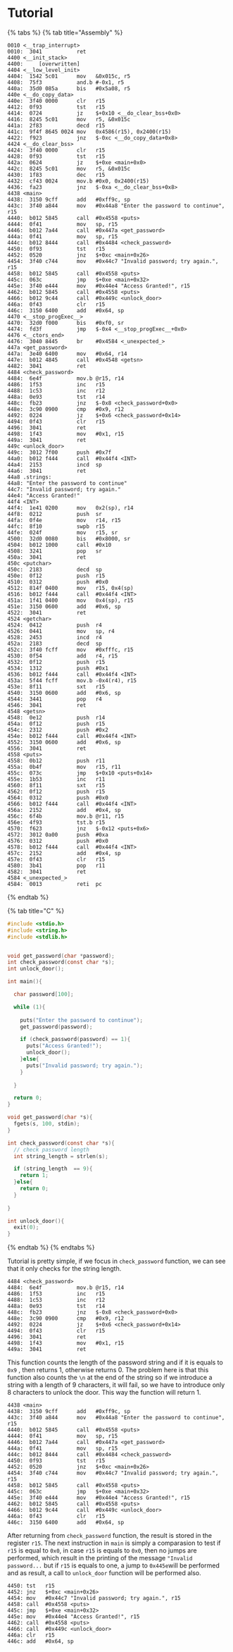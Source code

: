 # Tutorial

{% tabs %}
{% tab title="Assembly" %}
```
0010 <__trap_interrupt>
0010:  3041           ret
4400 <__init_stack>
4400:     [overwritten]
4404 <__low_level_init>
4404:  1542 5c01      mov	&0x015c, r5
4408:  75f3           and.b	#-0x1, r5
440a:  35d0 085a      bis	#0x5a08, r5
440e <__do_copy_data>
440e:  3f40 0000      clr	r15
4412:  0f93           tst	r15
4414:  0724           jz	$+0x10 <__do_clear_bss+0x0>
4416:  8245 5c01      mov	r5, &0x015c
441a:  2f83           decd	r15
441c:  9f4f 8645 0024 mov	0x4586(r15), 0x2400(r15)
4422:  f923           jnz	$-0xc <__do_copy_data+0x8>
4424 <__do_clear_bss>
4424:  3f40 0000      clr	r15
4428:  0f93           tst	r15
442a:  0624           jz	$+0xe <main+0x0>
442c:  8245 5c01      mov	r5, &0x015c
4430:  1f83           dec	r15
4432:  cf43 0024      mov.b	#0x0, 0x2400(r15)
4436:  fa23           jnz	$-0xa <__do_clear_bss+0x8>
4438 <main>
4438:  3150 9cff      add	#0xff9c, sp
443c:  3f40 a844      mov	#0x44a8 "Enter the password to continue", r15
4440:  b012 5845      call	#0x4558 <puts>
4444:  0f41           mov	sp, r15
4446:  b012 7a44      call	#0x447a <get_password>
444a:  0f41           mov	sp, r15
444c:  b012 8444      call	#0x4484 <check_password>
4450:  0f93           tst	r15
4452:  0520           jnz	$+0xc <main+0x26>
4454:  3f40 c744      mov	#0x44c7 "Invalid password; try again.", r15
4458:  b012 5845      call	#0x4558 <puts>
445c:  063c           jmp	$+0xe <main+0x32>
445e:  3f40 e444      mov	#0x44e4 "Access Granted!", r15
4462:  b012 5845      call	#0x4558 <puts>
4466:  b012 9c44      call	#0x449c <unlock_door>
446a:  0f43           clr	r15
446c:  3150 6400      add	#0x64, sp
4470 <__stop_progExec__>
4470:  32d0 f000      bis	#0xf0, sr
4474:  fd3f           jmp	$-0x4 <__stop_progExec__+0x0>
4476 <__ctors_end>
4476:  3040 8445      br	#0x4584 <_unexpected_>
447a <get_password>
447a:  3e40 6400      mov	#0x64, r14
447e:  b012 4845      call	#0x4548 <getsn>
4482:  3041           ret
4484 <check_password>
4484:  6e4f           mov.b	@r15, r14
4486:  1f53           inc	r15
4488:  1c53           inc	r12
448a:  0e93           tst	r14
448c:  fb23           jnz	$-0x8 <check_password+0x0>
448e:  3c90 0900      cmp	#0x9, r12
4492:  0224           jz	$+0x6 <check_password+0x14>
4494:  0f43           clr	r15
4496:  3041           ret
4498:  1f43           mov	#0x1, r15
449a:  3041           ret
449c <unlock_door>
449c:  3012 7f00      push	#0x7f
44a0:  b012 f444      call	#0x44f4 <INT>
44a4:  2153           incd	sp
44a6:  3041           ret
44a8 .strings:
44a8: "Enter the password to continue"
44c7: "Invalid password; try again."
44e4: "Access Granted!"
44f4 <INT>
44f4:  1e41 0200      mov	0x2(sp), r14
44f8:  0212           push	sr
44fa:  0f4e           mov	r14, r15
44fc:  8f10           swpb	r15
44fe:  024f           mov	r15, sr
4500:  32d0 0080      bis	#0x8000, sr
4504:  b012 1000      call	#0x10
4508:  3241           pop	sr
450a:  3041           ret
450c <putchar>
450c:  2183           decd	sp
450e:  0f12           push	r15
4510:  0312           push	#0x0
4512:  814f 0400      mov	r15, 0x4(sp)
4516:  b012 f444      call	#0x44f4 <INT>
451a:  1f41 0400      mov	0x4(sp), r15
451e:  3150 0600      add	#0x6, sp
4522:  3041           ret
4524 <getchar>
4524:  0412           push	r4
4526:  0441           mov	sp, r4
4528:  2453           incd	r4
452a:  2183           decd	sp
452c:  3f40 fcff      mov	#0xfffc, r15
4530:  0f54           add	r4, r15
4532:  0f12           push	r15
4534:  1312           push	#0x1
4536:  b012 f444      call	#0x44f4 <INT>
453a:  5f44 fcff      mov.b	-0x4(r4), r15
453e:  8f11           sxt	r15
4540:  3150 0600      add	#0x6, sp
4544:  3441           pop	r4
4546:  3041           ret
4548 <getsn>
4548:  0e12           push	r14
454a:  0f12           push	r15
454c:  2312           push	#0x2
454e:  b012 f444      call	#0x44f4 <INT>
4552:  3150 0600      add	#0x6, sp
4556:  3041           ret
4558 <puts>
4558:  0b12           push	r11
455a:  0b4f           mov	r15, r11
455c:  073c           jmp	$+0x10 <puts+0x14>
455e:  1b53           inc	r11
4560:  8f11           sxt	r15
4562:  0f12           push	r15
4564:  0312           push	#0x0
4566:  b012 f444      call	#0x44f4 <INT>
456a:  2152           add	#0x4, sp
456c:  6f4b           mov.b	@r11, r15
456e:  4f93           tst.b	r15
4570:  f623           jnz	$-0x12 <puts+0x6>
4572:  3012 0a00      push	#0xa
4576:  0312           push	#0x0
4578:  b012 f444      call	#0x44f4 <INT>
457c:  2152           add	#0x4, sp
457e:  0f43           clr	r15
4580:  3b41           pop	r11
4582:  3041           ret
4584 <_unexpected_>
4584:  0013           reti	pc
```
{% endtab %}

{% tab title="C" %}
```c
#include <stdio.h>
#include <string.h>
#include <stdlib.h>


void get_password(char *password);
int check_password(const char *s);
int unlock_door();

int main(){

  char password[100];

  while (1){
    
    puts("Enter the password to continue");
    get_password(password);

    if (check_password(password) == 1){
      puts("Access Granted!");
      unlock_door();
    }else{
      puts("Invalid password; try again.");
    }
    
  }

  return 0;
}

void get_password(char *s){
  fgets(s, 100, stdin);
}

int check_password(const char *s){
  // check password length
  int string_length = strlen(s);

  if (string_length  == 9){
    return 1;
  }else{
    return 0;
  }
  
}

int unlock_door(){
  exit(0);
}
```
{% endtab %}
{% endtabs %}

Tutorial is pretty simple, if we focus in `check_password` function, we can see that it only checks for the string length.&#x20;

```
4484 <check_password>
4484:  6e4f           mov.b	@r15, r14
4486:  1f53           inc	r15
4488:  1c53           inc	r12
448a:  0e93           tst	r14
448c:  fb23           jnz	$-0x8 <check_password+0x0>
448e:  3c90 0900      cmp	#0x9, r12
4492:  0224           jz	$+0x6 <check_password+0x14>
4494:  0f43           clr	r15
4496:  3041           ret
4498:  1f43           mov	#0x1, r15
449a:  3041           ret
```

This function counts the length of the password string and if it is equals to `0x9` , then returns 1, otherwise returns 0. The problem here is that this function also counts the `\n` at the end of the string so if we introduce a string with a length of 9 characters, it will fail, so we have to introduce only 8 characters to unlock the door. This way the function will return 1.

```
4438 <main>
4438:  3150 9cff      add	#0xff9c, sp
443c:  3f40 a844      mov	#0x44a8 "Enter the password to continue", r15
4440:  b012 5845      call	#0x4558 <puts>
4444:  0f41           mov	sp, r15
4446:  b012 7a44      call	#0x447a <get_password>
444a:  0f41           mov	sp, r15
444c:  b012 8444      call	#0x4484 <check_password>
4450:  0f93           tst	r15
4452:  0520           jnz	$+0xc <main+0x26>
4454:  3f40 c744      mov	#0x44c7 "Invalid password; try again.", r15
4458:  b012 5845      call	#0x4558 <puts>
445c:  063c           jmp	$+0xe <main+0x32>
445e:  3f40 e444      mov	#0x44e4 "Access Granted!", r15
4462:  b012 5845      call	#0x4558 <puts>
4466:  b012 9c44      call	#0x449c <unlock_door>
446a:  0f43           clr	r15
446c:  3150 6400      add	#0x64, sp
```

After returning from `check_password` function, the result is stored in the register `r15`. The next instruction in `main` is simply a comparasion to test if `r15` is equal to `0x0`, in case `r15` is equals to `0x0`, then no jumps are performed, which result in the printing of the message `"Invalid password...` but if `r15` is equals to one, a jump to `0x445e`will be performed and as result, a call to  `unlock_door` function will be performed also.

```
4450: tst	r15
4452: jnz	$+0xc <main+0x26>
4454: mov	#0x44c7 "Invalid password; try again.", r15
4458: call	#0x4558 <puts>
445c: jmp	$+0xe <main+0x32>
445e: mov	#0x44e4 "Access Granted!", r15
4462: call	#0x4558 <puts>
4466: call	#0x449c <unlock_door>
446a: clr	r15
446c: add	#0x64, sp
```

<figure><img src="../../.gitbook/assets/image (8).png" alt=""><figcaption></figcaption></figure>

